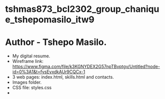 # tshmas873_bcl2302_group_chanique_tshepomasilo_itw9
# Author - Tshepo Masilo.
- My digital resume.
- Wireframe link: https://www.figma.com/file/k3KGNYDEX2G57npTBvptgv/Untitled?node-id=0%3A1&t=fysEyxdkAUr9CQCx-1
- 3 web pages: index.html, skills.html and contacts.
- Images folder.
- CSS file: styles.css
- 
